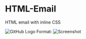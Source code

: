 # HTML-Email
HTML email with inline CSS

![GitHub Logo](/images/Screenshot.png)
Format: ![Screenshot](url)

